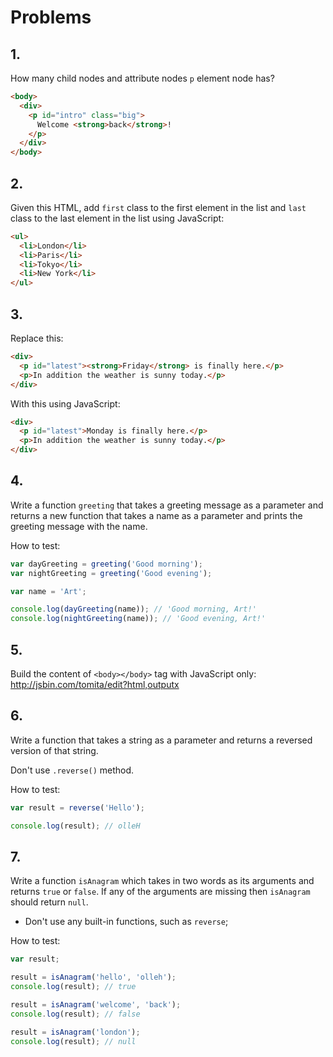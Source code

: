 # Problems

## 1.

How many child nodes and attribute nodes `p` element node has?

```html
<body>
  <div>
    <p id="intro" class="big">
      Welcome <strong>back</strong>!
    </p>
  </div>
</body>
```

## 2.

Given this HTML, add `first` class to the first element in the list and `last` class to the last element in the list using JavaScript:

```html
<ul>
  <li>London</li>
  <li>Paris</li>
  <li>Tokyo</li>
  <li>New York</li>
</ul>
```

## 3.

Replace this:

```html
<div>
  <p id="latest"><strong>Friday</strong> is finally here.</p>
  <p>In addition the weather is sunny today.</p>
</div>
```

With this using JavaScript:

```html
<div>
  <p id="latest">Monday is finally here.</p>
  <p>In addition the weather is sunny today.</p>
</div>
```
## 4.

Write a function `greeting` that takes a greeting message as a parameter and returns a new function that takes a name as a parameter and prints the greeting message with the name.

How to test:

```js
var dayGreeting = greeting('Good morning');
var nightGreeting = greeting('Good evening');

var name = 'Art';

console.log(dayGreeting(name)); // 'Good morning, Art!'
console.log(nightGreeting(name)); // 'Good evening, Art!'
```

## 5.

Build the content of `<body></body>` tag with JavaScript only: http://jsbin.com/tomita/edit?html,outputx

## 6.

Write a function that takes a string as a parameter and returns a reversed version of that string.

Don't use `.reverse()` method.

How to test:

```js
var result = reverse('Hello');

console.log(result); // olleH
```

## 7.

Write a function `isAnagram` which takes in two words as its arguments and returns `true` or `false`. If any of the arguments are missing then `isAnagram` should return `null`.

+ Don't use any built-in functions, such as `reverse`;

How to test:

```js
var result;

result = isAnagram('hello', 'olleh');
console.log(result); // true

result = isAnagram('welcome', 'back');
console.log(result); // false

result = isAnagram('london');
console.log(result); // null
```